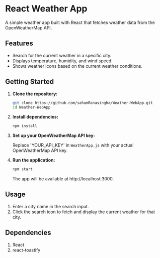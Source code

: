 # React Weather App

A simple weather app built with React that fetches weather data from the OpenWeatherMap API.

## Features

- Search for the current weather in a specific city.
- Displays temperature, humidity, and wind speed.
- Shows weather icons based on the current weather conditions.

## Getting Started

1. **Clone the repository:**

    ```bash
    git clone https://github.com/sahanRanasingha/Weather-WebApp.git
    cd Weather-WebApp
    ```

2. **Install dependencies:**

    ```bash
    npm install
    ```

3. **Set up your OpenWeatherMap API key:**

    Replace 'YOUR_API_KEY' in `WeatherApp.js` with your actual OpenWeatherMap API key.

4. **Run the application:**

    ```bash
    npm start
    ```

   The app will be available at http://localhost:3000.

## Usage

1. Enter a city name in the search input.
2. Click the search icon to fetch and display the current weather for that city.

## Dependencies

1. React
2. react-toastify
